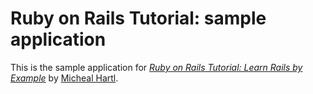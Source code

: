 # Ruby on Rails Tutorial: sample application

This is the sample application for
[*Ruby on Rails Tutorial: Learn Rails by Example*](http://railstutorial.org/) by [Micheal Hartl](http://michaelhartl.com/).
